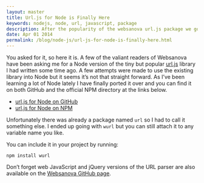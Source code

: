 ```yaml
---
layout: master
title: Url.js for Node is Finally Here
keywords: nodejs, node, url, javascript, package
description: After the popularity of the websanova url.js package we got a lot of requests for a node.js version. Wait no longer, it's finally here.
date: Apr 01 2014
permalink: /blog/node-js/url-js-for-node-is-finally-here.html
---
```


You asked for it, so here it is. A few of the valiant readers of Websanova have been asking me for a Node version of the tiny but popular [url.js](http://github.com/websanova/js-url) library I had written some time ago. A few attempts were made to use the existing library into Node but it seems it’s not that straight forward. As I’ve been learning a lot of Node lately I have finally ported it over and you can find it on both GitHub and the official NPM directory at the links below.

* [url.js for Node on GitHub](http://github.com/websanova/node-url)
* [url.js for Node on NPM](https://www.npmjs.org/package/wurl)

Unfortunately there was already a package named `url` so I had to call it something else. I ended up going with `wurl` but you can still attach it to any variable name you like.

You can include it in your project by running:

~~~
npm install wurl
~~~

Don’t forget web JavaScript and jQuery versions of the URL parser are also available on the [Websanova GitHub page](https://github.com/websanova/js-url).
